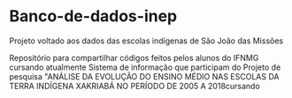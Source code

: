 
# Banco-de-dados-inep
Projeto voltado aos dados das escolas indígenas de São João das Missões

Repositório para compartilhar códigos feitos pelos alunos do IFNMG cursando atualmente Sistema de informação que participam do Projeto de pesquisa "ANÁLISE DA EVOLUÇÃO DO ENSINO MÉDIO NAS ESCOLAS DA TERRA INDÍGENA XAKRIABÁ NO PERÍODO DE 2005 A 2018cursando
